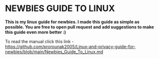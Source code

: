 <h1 aling="center">NEWBIES GUIDE TO LINUX</h1>

<bold><strong>This is my linux guide for newbies. I made this guide as simple as possible. You are free to open pull request and add suggestions to make this guide even more better :)</bold></strong> 

To read the manual click this link - https://github.com/prorounak2005/Linux-and-privacy-guide-for-newbies/blob/main/Newbies_Guide_To_Linux.md
